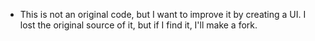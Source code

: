 * This is not an original code, but I want to improve it by creating a UI. 
I lost the original source of it, but if I find it, I'll make a fork.
